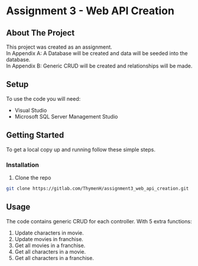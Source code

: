 <!--
*** Thanks for checking out this README Template. If you have a suggestion that would
*** make this better, please fork the repo and create a pull request or simply open
*** an issue with the tag "enhancement".
*** Thanks again! Now go create something AMAZING! :D
***
***
***
*** To avoid retyping too much info. Do a search and replace for the following:
*** github_username, repo_name, twitter_handle, email
-->





<!-- PROJECT SHIELDS -->
<!--
*** I'm using markdown "reference style" links for readability.
*** Reference links are enclosed in brackets [ ] instead of parentheses ( ).
*** See the bottom of this document for the declaration of the reference variables
*** for contributors-url, forks-url, etc. This is an optional, concise syntax you may use.
*** https://www.markdownguide.org/basic-syntax/#reference-style-links
-->

<!-- PROJECT LOGO -->
<!-- <br />
<p align="center">
  <a href="https://github.com/github_username/repo_name">
    <img src="images/logo.png" alt="Logo" width="80" height="80">
  </a> -->

# Assignment 3 - Web API Creation


<!-- ABOUT THE PROJECT -->
## About The Project

This project was created as an assignment.
<br />
In Appendix A: A Database will be created and data will be seeded into the database.
<br />
In Appendix B: Generic CRUD will be created and relationships will be made.

## Setup
To use the code you will need: 
- Visual Studio 
- Microsoft SQL Server Management Studio

<!-- GETTING STARTED -->
## Getting Started

To get a local copy up and running follow these simple steps.

### Installation

1. Clone the repo
```sh
git clone https://gitlab.com/ThymenH/assignment3_web_api_creation.git
```

<!-- USAGE EXAMPLES -->
## Usage

The code contains generic CRUD for each controller. With 5 extra functions:
1. Update characters in movie.
2. Update movies in franchise.
3. Get all movies in a franchise.
4. Get all characters in a movie.
5. Get all characters in a franchise.
